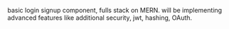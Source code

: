 basic login signup component, fulls stack on MERN. will be implementing advanced features like additional security, jwt, hashing, OAuth.
